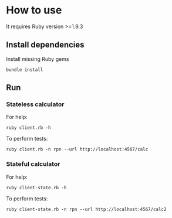 # How to use

It requires Ruby version >=1.9.3

## Install dependencies

Install missing Ruby gems
```
bundle install
```

## Run

### Stateless calculator

For help:
```
ruby client.rb -h
```
To perform tests:
```
ruby client.rb -n rpn --url http://localhost:4567/calc
```

### Stateful calculator

For help:
```
ruby client-state.rb -h
```
To perform tests:
```
ruby client-state.rb -n rpn --url http://localhost:4567/calc2
```
